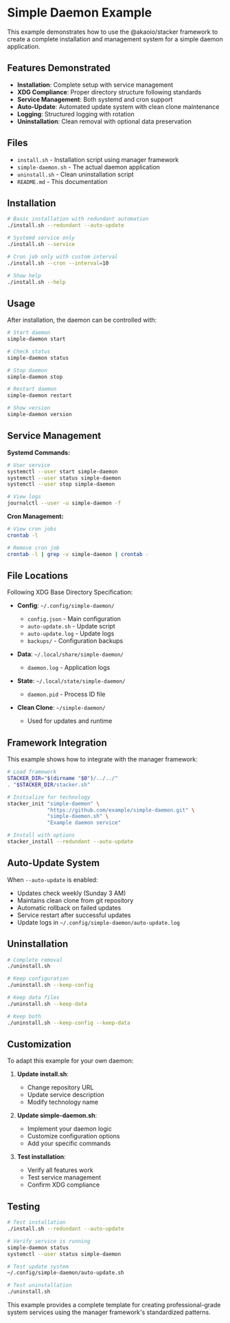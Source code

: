 # Simple Daemon Example

This example demonstrates how to use the @akaoio/stacker framework to create a complete installation and management system for a simple daemon application.

## Features Demonstrated

- **Installation**: Complete setup with service management
- **XDG Compliance**: Proper directory structure following standards
- **Service Management**: Both systemd and cron support
- **Auto-Update**: Automated update system with clean clone maintenance
- **Logging**: Structured logging with rotation
- **Uninstallation**: Clean removal with optional data preservation

## Files

- `install.sh` - Installation script using manager framework
- `simple-daemon.sh` - The actual daemon application
- `uninstall.sh` - Clean uninstallation script
- `README.md` - This documentation

## Installation

```bash
# Basic installation with redundant automation
./install.sh --redundant --auto-update

# Systemd service only
./install.sh --service

# Cron job only with custom interval
./install.sh --cron --interval=10

# Show help
./install.sh --help
```

## Usage

After installation, the daemon can be controlled with:

```bash
# Start daemon
simple-daemon start

# Check status  
simple-daemon status

# Stop daemon
simple-daemon stop

# Restart daemon
simple-daemon restart

# Show version
simple-daemon version
```

## Service Management

**Systemd Commands:**
```bash
# User service
systemctl --user start simple-daemon
systemctl --user status simple-daemon
systemctl --user stop simple-daemon

# View logs
journalctl --user -u simple-daemon -f
```

**Cron Management:**
```bash
# View cron jobs
crontab -l

# Remove cron job
crontab -l | grep -v simple-daemon | crontab -
```

## File Locations

Following XDG Base Directory Specification:

- **Config**: `~/.config/simple-daemon/`
  - `config.json` - Main configuration
  - `auto-update.sh` - Update script
  - `auto-update.log` - Update logs
  - `backups/` - Configuration backups

- **Data**: `~/.local/share/simple-daemon/`
  - `daemon.log` - Application logs

- **State**: `~/.local/state/simple-daemon/`
  - `daemon.pid` - Process ID file

- **Clean Clone**: `~/simple-daemon/`
  - Used for updates and runtime

## Framework Integration

This example shows how to integrate with the manager framework:

```bash
# Load framework
STACKER_DIR="$(dirname "$0")/../../"
. "$STACKER_DIR/stacker.sh"

# Initialize for technology
stacker_init "simple-daemon" \
             "https://github.com/example/simple-daemon.git" \
             "simple-daemon.sh" \
             "Example daemon service"

# Install with options
stacker_install --redundant --auto-update
```

## Auto-Update System

When `--auto-update` is enabled:

- Updates check weekly (Sunday 3 AM)
- Maintains clean clone from git repository
- Automatic rollback on failed updates
- Service restart after successful updates
- Update logs in `~/.config/simple-daemon/auto-update.log`

## Uninstallation

```bash
# Complete removal
./uninstall.sh

# Keep configuration
./uninstall.sh --keep-config

# Keep data files
./uninstall.sh --keep-data

# Keep both
./uninstall.sh --keep-config --keep-data
```

## Customization

To adapt this example for your own daemon:

1. **Update install.sh**:
   - Change repository URL
   - Update service description
   - Modify technology name

2. **Update simple-daemon.sh**:
   - Implement your daemon logic
   - Customize configuration options
   - Add your specific commands

3. **Test installation**:
   - Verify all features work
   - Test service management
   - Confirm XDG compliance

## Testing

```bash
# Test installation
./install.sh --redundant --auto-update

# Verify service is running
simple-daemon status
systemctl --user status simple-daemon

# Test update system
~/.config/simple-daemon/auto-update.sh

# Test uninstallation
./uninstall.sh
```

This example provides a complete template for creating professional-grade system services using the manager framework's standardized patterns.